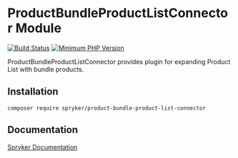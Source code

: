 # ProductBundleProductListConnector Module
[![Build Status](https://travis-ci.org/spryker/product-bundle-product-list-connector.svg)](https://travis-ci.org/spryker/product-bundle-product-list-connector)
[![Minimum PHP Version](https://img.shields.io/badge/php-%3E%3D%207.2-8892BF.svg)](https://php.net/)

ProductBundleProductListConnector provides plugin for expanding Product List with bundle products.

## Installation

```
composer require spryker/product-bundle-product-list-connector
```

## Documentation

[Spryker Documentation](https://documentation.spryker.com/module_guide/overview.htm)
